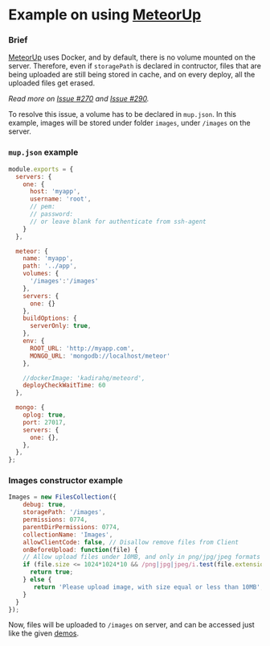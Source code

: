 # Example on using [MeteorUp](https://github.com/kadirahq/meteor-up)

### Brief
[MeteorUp](https://github.com/kadirahq/meteor-up) uses Docker, and by default, there is no volume mounted on the server. Therefore, even if `storagePath` is declared in contructor, files that are being uploaded are still being stored in cache, and on every deploy, all the uploaded files get erased.

*Read more on [Issue #270](https://github.com/VeliovGroup/Meteor-Files/issues/72) and [Issue #290](https://github.com/VeliovGroup/Meteor-Files/issues/290).*

To resolve this issue, a volume has to be declared in `mup.json`.
In this example, images will be stored under folder `images`, under `/images` on the server.

### `mup.json` example 
```javascript
module.exports = {
  servers: {
    one: {
      host: 'myapp',
      username: 'root',
      // pem:
      // password:
      // or leave blank for authenticate from ssh-agent
    }
  },

  meteor: {
    name: 'myapp',
    path: '../app',
    volumes: {
      '/images':'/images'
    },
    servers: {
      one: {}
    },
    buildOptions: {
      serverOnly: true,
    },
    env: {
      ROOT_URL: 'http://myapp.com',
      MONGO_URL: 'mongodb://localhost/meteor'
    },

    //dockerImage: 'kadirahq/meteord',
    deployCheckWaitTime: 60
  },

  mongo: {
    oplog: true,
    port: 27017,
    servers: {
      one: {},
    },
  },
};
```

### Images constructor example
```javascript
Images = new FilesCollection({
	debug: true,
	storagePath: '/images',
	permissions: 0774,
	parentDirPermissions: 0774,
	collectionName: 'Images',
	allowClientCode: false, // Disallow remove files from Client
	onBeforeUpload: function(file) {
    // Allow upload files under 10MB, and only in png/jpg/jpeg formats
    if (file.size <= 1024*1024*10 && /png|jpg|jpeg/i.test(file.extension)) {
      return true;
    } else {
       return 'Please upload image, with size equal or less than 10MB';
    }
  }
});
```
Now, files will be uploaded to `/images` on server, and can be accessed just like the given [demos](https://github.com/VeliovGroup/Meteor-Files-Demos).
